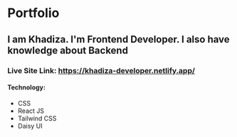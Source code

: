 # Portfolio

## I am Khadiza. I'm Frontend Developer. I also have knowledge about Backend

### Live Site Link: https://khadiza-developer.netlify.app/

#### Technology:

- CSS
- React JS
- Tailwind CSS
- Daisy UI
